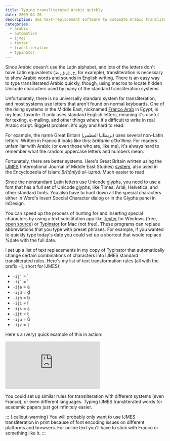 ```yaml
---
title: Typing transliterated Arabic quickly
date: 2009-04-26
description: Use text-replacement software to automate Arabic transliteration.
categories: 
  - arabic
  - automation
  - ijmes
  - texter
  - transliteration
  - typinator
---
```



Since Arabic doesn't use the Latin alphabet, and lots of the letters don't have Latin equivalents (خ, ع, ق, ط, for example), transliteration is necessary to show Arabic words and sounds in English writing. There is an easy way to type transliterated Arabic quickly, though, using macros to locate hidden Unicode characters used by many of the standard transliteration systems.

Unfortunately, there is no universally standard system for transliteration, and most systems use letters that aren't found on normal keyboards. One of the rising systems in the Middle East, nicknamed [Franco Arab](http://en.wikipedia.org/wiki/Arabic_Chat_Alphabet) in Egypt, is my least favorite. It only uses standard English letters, meaning it's useful for texting, e-mailing, and other things where it's difficult to write in real Arabic script. Biggest problem: it's ugly and hard to read.

For example, the name Great Britain (بريطانيا العظمى) uses several non-Latin letters. Written in Franco it looks like this: *bri6ania al3o'6ma*. For readers unfamiliar with Arabic (or even those who are, like me), it's always hard to remember what the random uppercase letters and numbers mean.

Fortunately, there are better systems. Here's Great Britain written using the [IJMES](https://www.cambridge.org/core/journals/international-journal-of-middle-east-studies/information/author-resources/ijmes-translation-and-transliteration-guide) (International Journal of Middle East Studies) [system](https://www.cambridge.org/core/services/aop-file-manager/file/57d83390f6ea5a022234b400/TransChart.pdf), also used in the Encyclopedia of Islam: *Brīṭānīyā al-ʿuẓmá*. Much easier to read.

Since the nonstandard Latin letters use Unicode glyphs, you need to use a font that has a full set of Unicode glyphs, like Times, Arial, Helvetica, and other standard fonts. You also have to hunt down all the special characters either in Word's Insert Special Character dialog or in the Glyphs panel in InDesign.

You can speed up the process of hunting for and inserting special characters by using a text substitution app like [Texter](http://lifehacker.com/software/texter/lifehacker-code-texter-windows-238306.php) for Windows (free, [open source](http://github.com/adampash/texter/tree/master)) or [Typinator](http://www.ergonis.com/products/typinator/) for Mac (not free). These programs can replace abbreviations that you type with preset phrases. For example, if you wanted to quickly type today's date you could set up a shortcut that would replace %date with the full date.

I set up a list of text replacements in my copy of Typinator that automatically change certain combinations of characters into IJMES standard transliterated rules. Here's my list of text transformation rules (all with the prefix -ij, short for IJMES):

* `-ij'` = &#x2BF;
* <code>-ij\`</code> = &#x2BE;
* `-ija` = &#x101;
* `-ijd` = &#x1E0D;
* `-ijh` = &#x1E25;
* `-iji` = &#x12B;
* `-ijs` = &#x1E63;
* `-ijt` = &#x1E6D;
* `-iju` = &#x16B;
* `-ijz` = &#x1E93;

Here's a (very) quick example of this in action:

<div class="video-responsive">
<iframe class="videoplayer" src="https://player.vimeo.com/video/4337233" frameborder="0" allow="autoplay; fullscreen" allowfullscreen></iframe>
</div>

You could set up similar rules for transliteration with different systems (even Franco), or even different languages. Typing IJMES transliterated words for academic papers just got infinitely easier.

::: {.callout-warning}
You will probably only want to use IJMES transliteration in print because of font encoding issues on different platforms and browsers. For online text you'll have to stick with Franco or something like it.
:::

